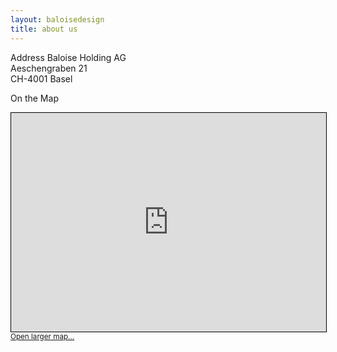 ```yaml
---
layout: baloisedesign
title: about us
---
```


<bal-heading level="h3" space="bottom">Address</bal-heading>
<bal-text>
Baloise Holding AG<br>
Aeschengraben 21<br>
CH-4001 Basel
</bal-text>

<bal-heading level="h3" space="bottom">On the Map</bal-heading>

<iframe width="100%" height="350" frameborder="0" scrolling="no" marginheight="0" marginwidth="0" src="https://www.openstreetmap.org/export/embed.html?bbox=7.5912871956825265%2C47.54846115500465%2C7.594570219516754%2C47.5506915214408&amp;layer=mapnik&amp;marker=47.54957635008701%2C7.59292870759964" style="border: 1px solid black"></iframe><br/><small><a href="https://www.openstreetmap.org/?mlat=47.54958&amp;mlon=7.59293#map=19/47.54958/7.59293">Open larger map... </a></small>

